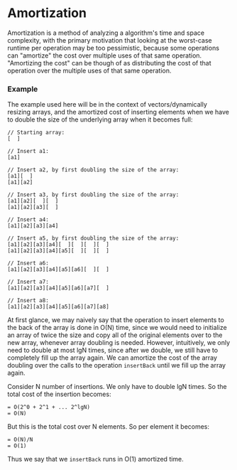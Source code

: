 # Amortization

Amortization is a method of analyzing a algorithm's time and space complexity,
with the primary motivation that looking at the worst-case runtime per operation
may be too pessimistic, because some operations can "amortize" the cost over 
multiple uses of that same operation. "Amortizing the cost" can be though of as
distributing the cost of that operation over the multiple uses of that same 
operation. 

### Example

The example used here will be in the context of vectors/dynamically resizing 
arrays, and the amortized cost of inserting elements when we have to double the 
size of the underlying array when it becomes full:

```
// Starting array:
[  ]

// Insert a1:
[a1]

// Insert a2, by first doubling the size of the array:
[a1][  ]
[a1][a2]

// Insert a3, by first doubling the size of the array:
[a1][a2][  ][  ]
[a1][a2][a3][  ]

// Insert a4:
[a1][a2][a3][a4]

// Insert a5, by first doubling the size of the array:
[a1][a2][a3][a4][  ][  ][  ][  ]
[a1][a2][a3][a4][a5][  ][  ][  ]

// Insert a6:
[a1][a2][a3][a4][a5][a6][  ][  ]

// Insert a7:
[a1][a2][a3][a4][a5][a6][a7][  ]

// Insert a8:
[a1][a2][a3][a4][a5][a6][a7][a8]
```

At first glance, we may naively say that the operation to insert elements to 
the back of the array is done in O(N) time, since we would need to initialize
an array of twice the size and copy all of the original elements over to the 
new array, whenever array doubling is needed. However, intuitively, we only 
need to double at most lgN times, since after we double, we still have to 
completely fill up the array again. We can amortize the cost of the array 
doubling over the calls to the operation `insertBack` until we fill up the array
again.

Consider N number of insertions. We only have to double lgN times. So the total 
cost of the insertion becomes:

```
= O(2^0 + 2^1 + ... 2^lgN)
= O(N)
```

But this is the total cost over N elements. So per element it becomes:

```
= O(N)/N
= O(1)
```

Thus we say that we `insertBack` runs in O(1) amortized time.
